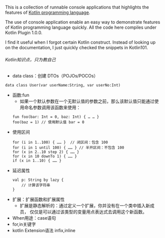 This is a collection of runnable console applications that highlights the features of [Kotlin programming language](https://www.kotlincn.net/docs/reference/).

The use of console application enable an easy way to demonstrate features of Kotlin programming language quickly.
All the code here compiles under Kotlin Plugin 1.0.0.

I find it useful when I forgot certain Kotlin construct. Instead of looking up on the documentation, I just quickly checked the snippets in Kotlin101.

###### Kotlin知识点，只为教自己

- data class：创建 DTOs（POJOs/POCOs）
```
data class User(var userName:String, var userNo:Int)
```
- 函数:fun
    * 如果一个默认参数在一个无默认值的参数之前，那么该默认值只能通过使用命名参数调用该函数来使用：
    ```
    fun foo(bar: Int = 0, baz: Int) { … … }
    foo(baz = 1) // 使用默认值 bar = 0
    ``` 
 - 使用区间
    ```
    for (i in 1..100) { …… }  // 闭区间：包含 100
    for (i in 1 until 100) { …… } // 半开区间：不包含 100
    for (x in 2..10 step 2) { …… }
    for (x in 10 downTo 1) { …… }
    if (x in 1..10) { …… }
    ```   
- 延迟属性
    ```
    val p: String by lazy {
        // 计算该字符串
    }
    ```    
- 扩展：扩展函数和扩展属性
    * 扩展是静态解析的：通过定义一个扩展，你并没有在一个类中插入新成员， 仅仅是可以通过该类型的变量用点表达式去调用这个新函数。
- When用途：case语句
- for,in关键字
- kotlin Extension语法 infix,inline
